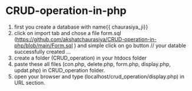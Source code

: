 # CRUD-operation-in-php

1. first you create a database with name{{ chaurasiya_ji}}
2. click on import tab and chose a file form.sql (https://github.com/akshatchaurasiya/CRUD-operation-in-php/blob/main/Form.sql )
and simple click on go button
// your datable successfully created ...
3. create a folder (CRUD_operation) in your htdocs  folder
4. paste these all files (con.php, delete.php, form.php, display.php, updat.php) in CRUD_operation folder.
5. open your browser and type (localhost/crud_operation/display.php) in URL section.
